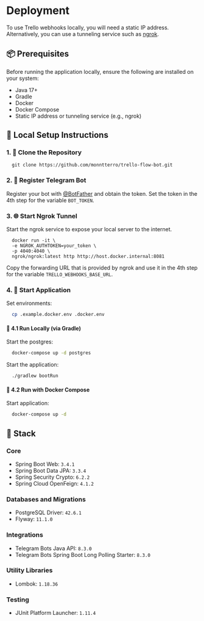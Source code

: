 # Deployment

To use Trello webhooks locally, you will need a static IP address. Alternatively, you can use a tunneling service such
as [ngrok](https://ngrok.com).

## 📦 Prerequisites

Before running the application locally, ensure the following are installed on your system:

- Java 17+
- Gradle
- Docker
- Docker Compose
- Static IP address or tunneling service (e.g., ngrok)

## 🚀 Local Setup Instructions

### 1. 🔽 Clone the Repository

```shell
  git clone https://github.com/monntterro/trello-flow-bot.git
```

### 2. 🎯 Register Telegram Bot

Register your bot with [@BotFather](https://t.me/botfather) and obtain the token. Set the token in the 4th step for the
variable `BOT_TOKEN`.

### 3. 🌐 Start Ngrok Tunnel

Start the ngrok service to expose your local server to the internet.

```shell
  docker run -it \
  -e NGROK_AUTHTOKEN=your_token \
  -p 4040:4040 \
  ngrok/ngrok:latest http http://host.docker.internal:8081
```

Copy the forwarding URL that is provided by ngrok and use it in the 4th step for the variable
`TRELLO_WEBHOOKS_BASE_URL`.

### 4. 🏁 Start Application

Set environments:

```bash
  cp .example.docker.env .docker.env
```

#### 🔧 4.1 Run Locally (via Gradle)

Start the postgres:

```bash
  docker-compose up -d postgres
```

Start the application:

```bash
  ./gradlew bootRun
```

#### 🐳 4.2 Run with Docker Compose

Start application:

```bash
  docker-compose up -d
```

## 🧱 Stack

### Core

- Spring Boot Web: `3.4.1`
- Spring Boot Data JPA: `3.3.4`
- Spring Security Crypto: `6.2.2`
- Spring Cloud OpenFeign: `4.1.2`

### Databases and Migrations

- PostgreSQL Driver: `42.6.1`
- Flyway: `11.1.0`

### Integrations

- Telegram Bots Java API: `8.3.0`
- Telegram Bots Spring Boot Long Polling Starter: `8.3.0`

### Utility Libraries

- Lombok: `1.18.36`

### Testing

- JUnit Platform Launcher: `1.11.4`

